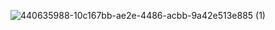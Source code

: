
![440635988-10c167bb-ae2e-4486-acbb-9a42e513e885 (1)](https://github.com/user-attachments/assets/d8cd9443-4dca-438d-b1bd-bf334117c3b5)
